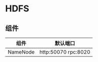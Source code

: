 # HDFS

## 组件

| 组件     | 默认端口            |
| -------- | ------------------- |
| NameNode | http:50070 rpc:8020 |
